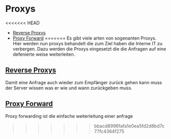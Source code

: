 # Proxys

<<<<<<< HEAD
* [Reverse Proxys](../reverse-proxy)
* [Proxy Forward](../proxy)
=======
Es gibt viele arten von sogenanten Proxys.
Hier werden nun proxys behandelt die zum Ziel haben die Interne IT zu verbergen.
Dazu werden die Proxys eingesetzt die die Anfragen auf eine defenierte weise weiterleiten.

## [Reverse Proxys](../reverse-proxy)

Damit eine Anfrage auch wieder zum Empfänger zurück gehen kann muss der Server wissen was er wie und wann zurückgeben muss.

## [Proxy Forward](../proxy)

Proxy forwarding ist die einfache weiterleitung einer anfrage
>>>>>>> bbacd8996fafa1e0ea5fd2d8bd7c77fc4364f275
